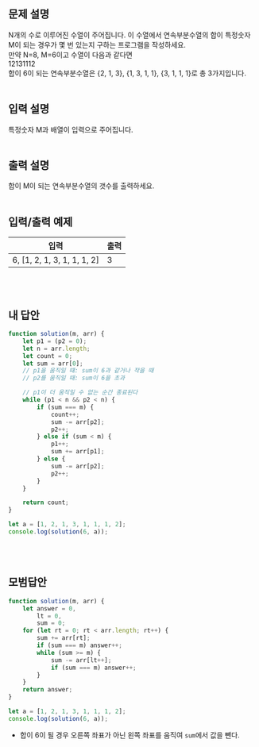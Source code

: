 ## 문제 설명

N개의 수로 이루어진 수열이 주어집니다.
이 수열에서 연속부분수열의 합이 특정숫자 M이 되는 경우가 몇 번 있는지 구하는 프로그램을 작성하세요.<br>
만약 N=8, M=6이고 수열이 다음과 같다면<br>
12131112<br>
합이 6이 되는 연속부분수열은 {2, 1, 3}, {1, 3, 1, 1}, {3, 1, 1, 1}로 총 3가지입니다.
<br>
<br>

## 입력 설명

특정숫자 M과 배열이 입력으로 주어집니다.
<br>
<br>

## 출력 설명

합이 M이 되는 연속부분수열의 갯수를 출력하세요.
<br>
<br>

## 입력/출력 예제

| 입력                        | 출력 |
| --------------------------- | ---- |
| 6, [1, 2, 1, 3, 1, 1, 1, 2] | 3    |

<br>
<br>

## 내 답안

```js
function solution(m, arr) {
    let p1 = (p2 = 0);
    let n = arr.length;
    let count = 0;
    let sum = arr[0];
    // p1을 움직일 떄: sum이 6과 같거나 작을 때
    // p2를 움직일 때: sum이 6을 초과

    // p1이 더 움직일 수 없는 순간 종료된다
    while (p1 < n && p2 < n) {
        if (sum === m) {
            count++;
            sum -= arr[p2];
            p2++;
        } else if (sum < m) {
            p1++;
            sum += arr[p1];
        } else {
            sum -= arr[p2];
            p2++;
        }
    }

    return count;
}

let a = [1, 2, 1, 3, 1, 1, 1, 2];
console.log(solution(6, a));
```

<br>
<br>

## 모범답안

```js
function solution(m, arr) {
    let answer = 0,
        lt = 0,
        sum = 0;
    for (let rt = 0; rt < arr.length; rt++) {
        sum += arr[rt];
        if (sum === m) answer++;
        while (sum >= m) {
            sum -= arr[lt++];
            if (sum === m) answer++;
        }
    }
    return answer;
}

let a = [1, 2, 1, 3, 1, 1, 1, 2];
console.log(solution(6, a));
```

-   합이 6이 될 경우 오른쪽 좌표가 아닌 왼쪽 좌표를 움직여 <code>sum</code>에서 값을 뺀다.
